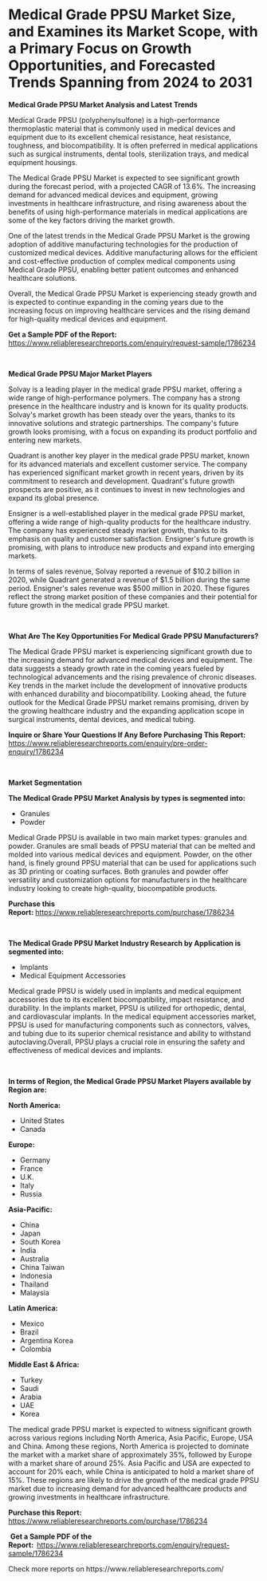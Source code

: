 <p><h1>Medical Grade PPSU Market Size, and Examines its Market Scope, with a Primary Focus on Growth Opportunities, and Forecasted Trends Spanning from 2024 to 2031</h1></p><p><strong>Medical Grade PPSU Market Analysis and Latest Trends</strong></p>
<p><p>Medical Grade PPSU (polyphenylsulfone) is a high-performance thermoplastic material that is commonly used in medical devices and equipment due to its excellent chemical resistance, heat resistance, toughness, and biocompatibility. It is often preferred in medical applications such as surgical instruments, dental tools, sterilization trays, and medical equipment housings.</p><p>The Medical Grade PPSU Market is expected to see significant growth during the forecast period, with a projected CAGR of 13.6%. The increasing demand for advanced medical devices and equipment, growing investments in healthcare infrastructure, and rising awareness about the benefits of using high-performance materials in medical applications are some of the key factors driving the market growth.</p><p>One of the latest trends in the Medical Grade PPSU Market is the growing adoption of additive manufacturing technologies for the production of customized medical devices. Additive manufacturing allows for the efficient and cost-effective production of complex medical components using Medical Grade PPSU, enabling better patient outcomes and enhanced healthcare solutions.</p><p>Overall, the Medical Grade PPSU Market is experiencing steady growth and is expected to continue expanding in the coming years due to the increasing focus on improving healthcare services and the rising demand for high-quality medical devices and equipment.</p></p>
<p><strong>Get a Sample PDF of the Report:&nbsp;</strong> <a href="https://www.reliableresearchreports.com/enquiry/request-sample/1786234">https://www.reliableresearchreports.com/enquiry/request-sample/1786234</a></p>
<p>&nbsp;</p>
<p><strong>Medical Grade PPSU Major Market Players</strong></p>
<p><p>Solvay is a leading player in the medical grade PPSU market, offering a wide range of high-performance polymers. The company has a strong presence in the healthcare industry and is known for its quality products. Solvay's market growth has been steady over the years, thanks to its innovative solutions and strategic partnerships. The company's future growth looks promising, with a focus on expanding its product portfolio and entering new markets.</p><p>Quadrant is another key player in the medical grade PPSU market, known for its advanced materials and excellent customer service. The company has experienced significant market growth in recent years, driven by its commitment to research and development. Quadrant's future growth prospects are positive, as it continues to invest in new technologies and expand its global presence.</p><p>Ensigner is a well-established player in the medical grade PPSU market, offering a wide range of high-quality products for the healthcare industry. The company has experienced steady market growth, thanks to its emphasis on quality and customer satisfaction. Ensigner's future growth is promising, with plans to introduce new products and expand into emerging markets.</p><p>In terms of sales revenue, Solvay reported a revenue of $10.2 billion in 2020, while Quadrant generated a revenue of $1.5 billion during the same period. Ensigner's sales revenue was $500 million in 2020. These figures reflect the strong market position of these companies and their potential for future growth in the medical grade PPSU market.</p></p>
<p>&nbsp;</p>
<p><strong>What Are The Key Opportunities For Medical Grade PPSU Manufacturers?</strong></p>
<p><p>The Medical Grade PPSU market is experiencing significant growth due to the increasing demand for advanced medical devices and equipment. The data suggests a steady growth rate in the coming years fueled by technological advancements and the rising prevalence of chronic diseases. Key trends in the market include the development of innovative products with enhanced durability and biocompatibility. Looking ahead, the future outlook for the Medical Grade PPSU market remains promising, driven by the growing healthcare industry and the expanding application scope in surgical instruments, dental devices, and medical tubing.</p></p>
<p><strong>Inquire or Share Your Questions If Any Before Purchasing This Report:</strong> <a href="https://www.reliableresearchreports.com/enquiry/pre-order-enquiry/1786234">https://www.reliableresearchreports.com/enquiry/pre-order-enquiry/1786234</a></p>
<p>&nbsp;</p>
<p><strong>Market Segmentation</strong></p>
<p><strong>The Medical Grade PPSU Market Analysis by types is segmented into:</strong></p>
<p><ul><li>Granules</li><li>Powder</li></ul></p>
<p><p>Medical Grade PPSU is available in two main market types: granules and powder. Granules are small beads of PPSU material that can be melted and molded into various medical devices and equipment. Powder, on the other hand, is finely ground PPSU material that can be used for applications such as 3D printing or coating surfaces. Both granules and powder offer versatility and customization options for manufacturers in the healthcare industry looking to create high-quality, biocompatible products.</p></p>
<p><strong>Purchase this Report:&nbsp;</strong><a href="https://www.reliableresearchreports.com/purchase/1786234">https://www.reliableresearchreports.com/purchase/1786234</a></p>
<p>&nbsp;</p>
<p><strong>The Medical Grade PPSU Market Industry Research by Application is segmented into:</strong></p>
<p><ul><li>Implants</li><li>Medical Equipment Accessories</li></ul></p>
<p><p>Medical grade PPSU is widely used in implants and medical equipment accessories due to its excellent biocompatibility, impact resistance, and durability. In the implants market, PPSU is utilized for orthopedic, dental, and cardiovascular implants. In the medical equipment accessories market, PPSU is used for manufacturing components such as connectors, valves, and tubing due to its superior chemical resistance and ability to withstand autoclaving.Overall, PPSU plays a crucial role in ensuring the safety and effectiveness of medical devices and implants.</p></p>
<p>&nbsp;</p>
<p><strong>In terms of Region, the Medical Grade PPSU Market Players available by Region are:</strong></p>
<p>
    <p> <strong> North America: </strong>
        <ul>
            <li>United States</li>
            <li>Canada</li>
        </ul>
        </p> 
    <p> <strong> Europe: </strong>
        <ul>
            <li>Germany</li>
            <li>France</li>
            <li>U.K.</li>
            <li>Italy</li>
            <li>Russia</li>
        </ul>
        </p> 
    <p> <strong> Asia-Pacific: </strong>
        <ul>
            <li>China</li>
            <li>Japan</li>
            <li>South Korea</li>
            <li>India</li>
            <li>Australia</li>
            <li>China Taiwan</li>
            <li>Indonesia</li>
            <li>Thailand</li>
            <li>Malaysia</li>
        </ul>
        </p> 
    <p> <strong> Latin America: </strong>
        <ul>
            <li>Mexico</li>
            <li>Brazil</li>
            <li>Argentina Korea</li>
            <li>Colombia</li>
        </ul>
        </p> 
    <p> <strong> Middle East & Africa: </strong>
        <ul>
            <li>Turkey</li>
            <li>Saudi</li>
            <li>Arabia</li>
            <li>UAE</li>
            <li>Korea</li>
        </ul>
    </p>
    </p>
<p><p>The medical grade PPSU market is expected to witness significant growth across various regions including North America, Asia Pacific, Europe, USA and China. Among these regions, North America is projected to dominate the market with a market share of approximately 35%, followed by Europe with a market share of around 25%. Asia Pacific and USA are expected to account for 20% each, while China is anticipated to hold a market share of 15%. These regions are likely to drive the growth of the medical grade PPSU market due to increasing demand for advanced healthcare products and growing investments in healthcare infrastructure.</p></p>
<p><strong>Purchase this Report: </strong><a href="https://www.reliableresearchreports.com/purchase/1786234">https://www.reliableresearchreports.com/purchase/1786234</a></p>
<p>&nbsp;<strong>Get a Sample PDF of the Report:&nbsp;&nbsp;</strong><a href="https://www.reliableresearchreports.com/enquiry/request-sample/1786234">https://www.reliableresearchreports.com/enquiry/request-sample/1786234</a></p>
<p><strong></strong></p>
<p>Check more reports on https://www.reliableresearchreports.com/</p>